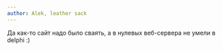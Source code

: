 ```yaml
---
author: Alek, leather sack
---
```


Да как-то сайт надо было сваять, а в нулевых веб-сервера не умели в delphi :)